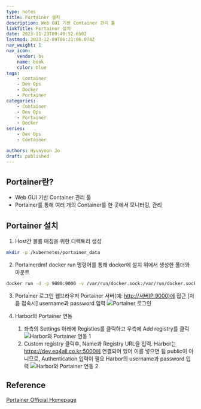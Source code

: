 ```yaml
---
type: notes
title: Portainer 설치
description: Web GUI 기반 Container 관리 툴
linkTitle: Portainer 설치
date: 2023-11-23T09:49:52.650Z
lastmod: 2023-12-09T06:21:06.074Z
nav_weight: 1
nav_icon:
    vendor: bs
    name: book
    color: blue
tags:
    - Container
    - Dev Ops
    - Docker
    - Portainer
categories:
    - Container
    - Dev Ops
    - Portainer
    - Docker
series:
    - Dev Ops
    - Container

authors: Hyunyoun Jo
draft: published
---
```


## Portainer란?

-   Web GUI 기반 Container 관리 툴
-   Portainer를 통해 여러 개의 Container를 한 곳에서 모니터링, 관리

## Portainer 설치

1. Host간 볼륨 매칭을 위한 디렉토리 생성

```bash
mkdir -p /kubernetes/portainer_data
```

2. Portainerdmf docker run 명령어를 통해 docker에 설치
   위에서 생성한 폴더와 마운트

```bash
docker run -d -p 9000:9000 -v /var/run/docker.sock:/var/run/docker.sock -v /kubernetes/portainer_data:/data portainer/portainer-ce:latest
```

3. Portainer 로그인
   웹브라우저 Portainer 서버(예: <http://서버IP:9000)에> 접근
   [처음 접속시]
   username과 password 입력
   ![Portainer 로그인](/content/dev-ops/portainer-1.png)

4. Harbor와 Portainer 연동
    1. 좌측의 Settings 아래에 Registies를 클릭하고 우측에 Add registry를 클릭
       ![Harbor와 Portainer 연동 1](/content/dev-ops/portainer-2.png)
    2. Custom registry 클릭후, Name과 Registry URL을 입력.
       Harbor는 <https://dev.eq4all.co.kr:5000에> 연결되어 있어 이를 넣으면 됨
       public이 아니므로, Authentication 입력이 필요
       Harbor의 username과 password 입력
       ![Harbor와 Portainer 연동 2](/content/dev-ops/portainer-3.png)

## Reference

[Portainer Official Homepage](https://www.portainer.io/)
